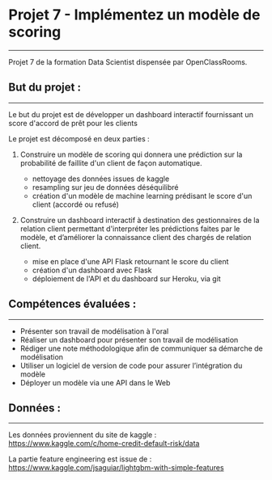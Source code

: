 # Projet 7 - Implémentez un modèle de scoring
***

Projet 7 de la formation Data Scientist dispensée par OpenClassRooms.


## But du projet : 
***

Le but du projet est de développer un dashboard interactif fournissant un score d'accord de prêt pour les clients

Le projet est décomposé en deux parties :
1) Construire un modèle de scoring qui donnera une prédiction sur la probabilité de faillite d'un client de façon automatique.
   - nettoyage des données issues de kaggle
   - resampling sur jeu de données déséquilibré
   - création d'un modèle de machine learning prédisant le score d'un client (accordé ou refusé)

2) Construire un dashboard interactif à destination des gestionnaires de la relation client permettant d'interpréter les prédictions faites par le modèle, et d’améliorer la connaissance client des chargés de relation client.
   - mise en place d'une API Flask retournant le score du client
   - création d'un dashboard avec Flask
   - déploiement de l'API et du dashboard sur Heroku, via git
   

## Compétences évaluées :
***

- Présenter son travail de modélisation à l'oral
- Réaliser un dashboard pour présenter son travail de modélisation
- Rédiger une note méthodologique afin de communiquer sa démarche de modélisation
- Utiliser un logiciel de version de code pour assurer l’intégration du modèle
- Déployer un modèle via une API dans le Web


## Données :
***

Les données proviennent du site de kaggle : https://www.kaggle.com/c/home-credit-default-risk/data

La partie feature engineering est issue de : https://www.kaggle.com/jsaguiar/lightgbm-with-simple-features


